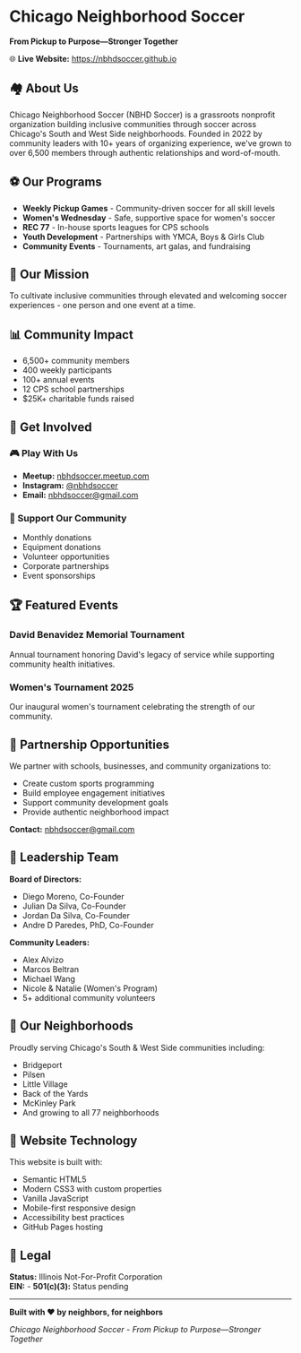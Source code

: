 # Chicago Neighborhood Soccer

**From Pickup to Purpose—Stronger Together**

🌐 **Live Website:** https://nbhdsoccer.github.io

## 🏘️ About Us

Chicago Neighborhood Soccer (NBHD Soccer) is a grassroots nonprofit organization building inclusive communities through soccer across Chicago's South and West Side neighborhoods. Founded in 2022 by community leaders with 10+ years of organizing experience, we've grown to over 6,500 members through authentic relationships and word-of-mouth.

## ⚽ Our Programs

- **Weekly Pickup Games** - Community-driven soccer for all skill levels
- **Women's Wednesday** - Safe, supportive space for women's soccer
- **REC 77** - In-house sports leagues for CPS schools
- **Youth Development** - Partnerships with YMCA, Boys & Girls Club
- **Community Events** - Tournaments, art galas, and fundraising

## 🎯 Our Mission

To cultivate inclusive communities through elevated and welcoming soccer experiences - one person and one event at a time.

## 📊 Community Impact

- 6,500+ community members
- 400 weekly participants
- 100+ annual events
- 12 CPS school partnerships
- $25K+ charitable funds raised

## 🌟 Get Involved

### 🎮 Play With Us
- **Meetup:** [nbhdsoccer.meetup.com](https://www.meetup.com/nbhdsoccer/events/)
- **Instagram:** [@nbhdsoccer](https://www.instagram.com/nbhdsoccer/)
- **Email:** nbhdsoccer@gmail.com

### 💝 Support Our Community
- Monthly donations
- Equipment donations
- Volunteer opportunities
- Corporate partnerships
- Event sponsorships

## 🏆 Featured Events

### David Benavidez Memorial Tournament
Annual tournament honoring David's legacy of service while supporting community health initiatives.

### Women's Tournament 2025
Our inaugural women's tournament celebrating the strength of our community.

## 🤝 Partnership Opportunities

We partner with schools, businesses, and community organizations to:
- Create custom sports programming
- Build employee engagement initiatives  
- Support community development goals
- Provide authentic neighborhood impact

**Contact:** nbhdsoccer@gmail.com

## 👥 Leadership Team

**Board of Directors:**
- Diego Moreno, Co-Founder
- Julian Da Silva, Co-Founder  
- Jordan Da Silva, Co-Founder
- Andre D Paredes, PhD, Co-Founder

**Community Leaders:**
- Alex Alvizo
- Marcos Beltran
- Michael Wang
- Nicole & Natalie (Women's Program)
- 5+ additional community volunteers

## 📍 Our Neighborhoods

Proudly serving Chicago's South & West Side communities including:
- Bridgeport
- Pilsen  
- Little Village
- Back of the Yards
- McKinley Park
- And growing to all 77 neighborhoods

## 🔧 Website Technology

This website is built with:
- Semantic HTML5
- Modern CSS3 with custom properties
- Vanilla JavaScript
- Mobile-first responsive design
- Accessibility best practices
- GitHub Pages hosting

## 📄 Legal

**Status:** Illinois Not-For-Profit Corporation  
**EIN:** - 
**501(c)(3):** Status pending

---

**Built with ❤️ by neighbors, for neighbors**

*Chicago Neighborhood Soccer - From Pickup to Purpose—Stronger Together*
